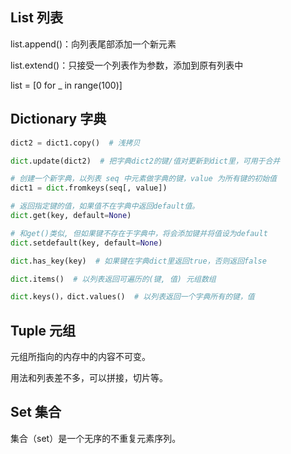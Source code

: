 ## List 列表

list.append()：向列表尾部添加一个新元素

list.extend()：只接受一个列表作为参数，添加到原有列表中

list = [0 for _ in range(100)]

## Dictionary 字典

```python
dict2 = dict1.copy()  # 浅拷贝

dict.update(dict2)  # 把字典dict2的键/值对更新到dict里，可用于合并

# 创建一个新字典，以列表 seq 中元素做字典的键，value 为所有键的初始值
dict1 = dict.fromkeys(seq[, value])

# 返回指定键的值，如果值不在字典中返回default值。
dict.get(key, default=None)

# 和get()类似, 但如果键不存在于字典中，将会添加键并将值设为default
dict.setdefault(key, default=None)

dict.has_key(key)  # 如果键在字典dict里返回true，否则返回false

dict.items()  # 以列表返回可遍历的(键, 值) 元组数组

dict.keys()，dict.values()  # 以列表返回一个字典所有的键，值
```



## Tuple 元组

元组所指向的内存中的内容不可变。

用法和列表差不多，可以拼接，切片等。

## Set 集合

集合（set）是一个无序的不重复元素序列。